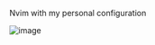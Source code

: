 Nvim with my personal configuration

![image](https://github.com/sathirak/dotfiles-nvim/assets/145209193/178e9a06-08c4-48dc-b9b0-8ee66a554a2c)
